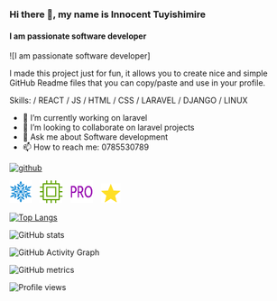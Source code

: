 ### Hi there 👋, my name is Innocent Tuyishimire
#### I am passionate software developer
![I am passionate software developer]

I made this project just for fun, it allows you to create nice and simple GitHub Readme files that you can copy/paste and use in your profile.

Skills:  / REACT / JS / HTML / CSS / LARAVEL / DJANGO / LINUX

- 🔭 I’m currently working on laravel 
- 👯 I’m looking to collaborate on laravel projects 
- 💬 Ask me about Software development 
- 📫 How to reach me: 0785530789 


[<img src='https://cdn.jsdelivr.net/npm/simple-icons@3.0.1/icons/github.svg' alt='github' height='40'>](https://github.com/innotuyi)  

<a href='https://archiveprogram.github.com/'><img src='https://raw.githubusercontent.com/acervenky/animated-github-badges/master/assets/acbadge.gif' width='40' height='40'></a> <a href='https://docs.github.com/en/developers'><img src='https://raw.githubusercontent.com/acervenky/animated-github-badges/master/assets/devbadge.gif' width='40' height='40'></a> <a href='https://github.com/pricing'><img src='https://raw.githubusercontent.com/acervenky/animated-github-badges/master/assets/pro.gif' width='40' height='40'></a> <a href='https://stars.github.com/'><img src='https://raw.githubusercontent.com/acervenky/animated-github-badges/master/assets/starbadge.gif' width='35' height='35'></a> 

[![Top Langs](https://github-readme-stats.vercel.app/api/top-langs/?username=innotuyi)](https://github.com/anuraghazra/github-readme-stats)

![GitHub stats](https://github-readme-stats.vercel.app/api?username=innotuyi&show_icons=true)  

![GitHub Activity Graph](https://activity-graph.herokuapp.com/graph?username=innotuyi)  

![GitHub metrics](https://metrics.lecoq.io/innotuyi)  

![Profile views](https://gpvc.arturio.dev/innotuyi)  
